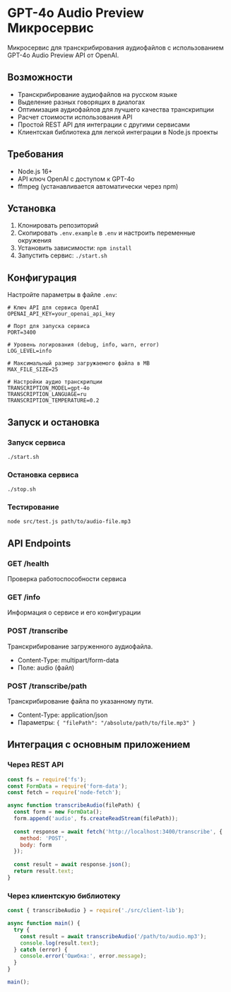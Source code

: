 # GPT-4o Audio Preview Микросервис

Микросервис для транскрибирования аудиофайлов с использованием GPT-4o Audio Preview API от OpenAI.

## Возможности

- Транскрибирование аудиофайлов на русском языке
- Выделение разных говорящих в диалогах
- Оптимизация аудиофайлов для лучшего качества транскрипции
- Расчет стоимости использования API
- Простой REST API для интеграции с другими сервисами
- Клиентская библиотека для легкой интеграции в Node.js проекты

## Требования

- Node.js 16+ 
- API ключ OpenAI с доступом к GPT-4o
- ffmpeg (устанавливается автоматически через npm)

## Установка

1. Клонировать репозиторий
2. Скопировать `.env.example` в `.env` и настроить переменные окружения
3. Установить зависимости: `npm install`
4. Запустить сервис: `./start.sh`

## Конфигурация

Настройте параметры в файле `.env`:

```
# Ключ API для сервиса OpenAI
OPENAI_API_KEY=your_openai_api_key

# Порт для запуска сервиса 
PORT=3400

# Уровень логирования (debug, info, warn, error)
LOG_LEVEL=info

# Максимальный размер загружаемого файла в MB
MAX_FILE_SIZE=25

# Настройки аудио транскрипции
TRANSCRIPTION_MODEL=gpt-4o
TRANSCRIPTION_LANGUAGE=ru
TRANSCRIPTION_TEMPERATURE=0.2
```

## Запуск и остановка

### Запуск сервиса
```
./start.sh
```

### Остановка сервиса
```
./stop.sh
```

### Тестирование
```
node src/test.js path/to/audio-file.mp3
```

## API Endpoints

### GET /health
Проверка работоспособности сервиса

### GET /info
Информация о сервисе и его конфигурации

### POST /transcribe
Транскрибирование загруженного аудиофайла.
- Content-Type: multipart/form-data
- Поле: audio (файл)

### POST /transcribe/path
Транскрибирование файла по указанному пути.
- Content-Type: application/json
- Параметры: `{ "filePath": "/absolute/path/to/file.mp3" }`

## Интеграция с основным приложением

### Через REST API

```javascript
const fs = require('fs');
const FormData = require('form-data');
const fetch = require('node-fetch');

async function transcribeAudio(filePath) {
  const form = new FormData();
  form.append('audio', fs.createReadStream(filePath));
  
  const response = await fetch('http://localhost:3400/transcribe', {
    method: 'POST',
    body: form
  });
  
  const result = await response.json();
  return result.text;
}
```

### Через клиентскую библиотеку

```javascript
const { transcribeAudio } = require('./src/client-lib');

async function main() {
  try {
    const result = await transcribeAudio('/path/to/audio.mp3');
    console.log(result.text);
  } catch (error) {
    console.error('Ошибка:', error.message);
  }
}

main();
```